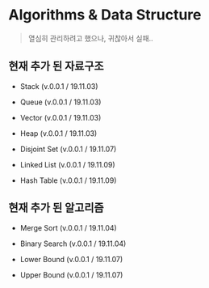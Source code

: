 # Algorithms & Data Structure

> 열심히 관리하려고 했으나, 귀찮아서 실패..

## 현재 추가 된 자료구조

- Stack         (v.0.0.1 / 19.11.03)

- Queue         (v.0.0.1 / 19.11.03)

- Vector        (v.0.0.1 / 19.11.03)

- Heap          (v.0.0.1 / 19.11.03)

- Disjoint Set  (v.0.0.1 / 19.11.07)

- Linked List   (v.0.0.1 / 19.11.09)

- Hash Table    (v.0.0.1 / 19.11.09)


## 현재 추가 된 알고리즘

- Merge Sort    (v.0.0.1 / 19.11.04)

- Binary Search (v.0.0.1 / 19.11.04)

- Lower Bound   (v.0.0.1 / 19.11.07)

- Upper Bound   (v.0.0.1 / 19.11.07)


